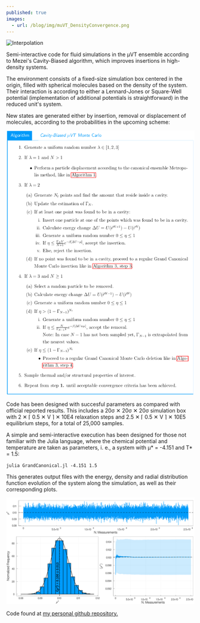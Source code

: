 ```yaml
---
published: true
images:
  - url: /blog/img/muVT_DensityConvergence.png
---
```

<style TYPE="text/css">
code.has-jax {font: inherit; font-size: 100%; background: inherit; border: inherit;}
</style>
<script type="text/x-mathjax-config">
MathJax.Hub.Config({
    tex2jax: {
        inlineMath: [['$','$'], ['\\(','\\)']],
        skipTags: ['script', 'noscript', 'style', 'textarea', 'pre'] // removed 'code' entry
    }
});
MathJax.Hub.Queue(function() {
    var all = MathJax.Hub.getAllJax(), i;
    for(i = 0; i < all.length; i += 1) {
        all[i].SourceElement().parentNode.className += ' has-jax';
    }
});
</script>
<script type="text/javascript" src="https://cdnjs.cloudflare.com/ajax/libs/mathjax/2.7.4/MathJax.js?config=TeX-AMS_HTML-full"></script>

<img alt="Interpolation" src="/blog/img/muVT_DensityConvergence.png"> 

Semi-interactive code for fluid simulations in the μVT ensemble according to Mezei's Cavity-Biased algorithm, which improves insertions in high-density systems.

The environment consists of a fixed-size simulation box centered in the origin, filled with spherical molecules based on the density of the system. Their interaction is according to either a Lennard-Jones or Square-Well potential (implementation of additional potentials is straightforward) in the reduced unit's system.

New states are generated either by insertion, removal or displacement of molecules, according to the probabilities in the upcoming scheme:

![Algorithm](img/Algorithm.png)

Code has been designed with succesful parameters as compared with official reported results. This includes a 20σ ✕ 20σ ✕ 20σ simulation box with 2 ✕ ⌈ 0.5 ✕ V ⌉ ✕ 10E4 relaxation steps and 2.5 ✕ ⌈ 0.5 ✕ V ⌉ ✕ 10E5 equilibrium steps, for a total of 25,000 samples.

A simple and semi-interactive execution has been designed for those not familiar with the Julia language, where the chemical potential and temperature are taken as parameters, i. e., a system with μ* = -4.151 and T* = 1.5:

    julia GrandCanonical.jl -4.151 1.5

This generates output files with the energy, density and radial distribution function evolution of the system along the simulation, as well as their corresponding plots.

![Density Convergence](img/muVT_DensityConvergence.png)

Code found at [my personal github repository.](https://github.com/omaraalvarez/GrandCanonical)